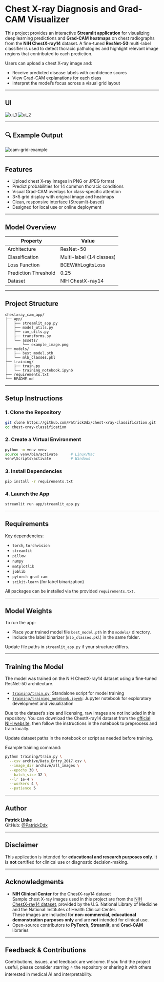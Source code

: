
# Chest X-ray Diagnosis and Grad-CAM Visualizer

This project provides an interactive **Streamlit application** for visualizing deep learning predictions and **Grad-CAM heatmaps** on chest radiographs from the **NIH ChestX-ray14** dataset. A fine-tuned **ResNet-50** multi-label classifier is used to detect thoracic pathologies and highlight relevant image regions that contributed to each prediction.

Users can upload a chest X-ray image and:
- Receive predicted disease labels with confidence scores
- View Grad-CAM explanations for each class
- Interpret the model’s focus across a visual grid layout

---

## UI

![ui_1](app/assets/screenshot_1.png)
![ui_2](app/assets/screenshot_2.png)

---

## 🔍 Example Output

![cam-grid-example](app/assets/example_image.png)

---

## Features

- Upload chest X-ray images in PNG or JPEG format
- Predict probabilities for 14 common thoracic conditions
- Visual Grad-CAM overlays for class-specific attention
- 3×5 grid display with original image and heatmaps
- Clean, responsive interface (Streamlit-based)
- Designed for local use or online deployment

---

## Model Overview

| Property        | Value                     |
|----------------|---------------------------|
| Architecture    | ResNet-50                 |
| Classification  | Multi-label (14 classes)  |
| Loss Function   | BCEWithLogitsLoss         |
| Prediction Threshold | 0.25                |
| Dataset         | NIH ChestX-ray14          |

---

## Project Structure

```
chestxray_cam_app/
├── app/
│   ├── streamlit_app.py
│   ├── model_utils.py
│   ├── cam_utils.py
│   ├── transforms.py
│   └── assets/
│       └── example_image.png
├── models/
│   ├── best_model.pth
│   └── mlb_classes.pkl
├── training/
│   ├── train.py
│   └── training_notebook.ipynb
├── requirements.txt
└── README.md

```

---

## Setup Instructions

### 1. Clone the Repository

```bash
git clone https://github.com/PatrickDdx/chest-xray-classification.git
cd chest-xray-classification
```

### 2. Create a Virtual Environment

```bash
python -m venv venv
source venv/bin/activate      # Linux/Mac
venv\Scripts\activate         # Windows
```

### 3. Install Dependencies

```bash
pip install -r requirements.txt
```

### 4. Launch the App

```bash
streamlit run app/streamlit_app.py
```

---

## Requirements

Key dependencies:

- `torch`, `torchvision`
- `streamlit`
- `pillow`
- `numpy`
- `matplotlib`
- `joblib`
- `pytorch-grad-cam`
- `scikit-learn` (for label binarization)

All packages can be installed via the provided `requirements.txt`.

---

## Model Weights

To run the app:

- Place your trained model file `best_model.pth` in the `models/` directory.
- Include the label binarizer (`mlb_classes.pkl`) in the same folder.

Update file paths in `streamlit_app.py` if your structure differs.

---

## Training the Model

The model was trained on the NIH ChestX-ray14 dataset using a fine-tuned ResNet-50 architecture.

- [`training/train.py`](training/train.py): Standalone script for model training
- [`training/training_notebook.ipynb`](training/training_notebook.ipynb): Jupyter notebook for exploratory development and visualization

Due to the dataset’s size and licensing, raw images are not included in this repository. You can download the ChestX-ray14 dataset from the [official NIH website](https://nihcc.app.box.com/v/ChestXray-NIHCC), then follow the instructions in the notebook to preprocess and train locally.

Update dataset paths in the notebook or script as needed before training.

Example training command:

```bash
python training/train.py \
  --csv archive/Data_Entry_2017.csv \
  --image_dir archive/all_images \
  --epochs 30 \
  --batch_size 32 \
  --lr 1e-4 \
  --workers 4 \
  --patience 5 
```

---

## Author

**Patrick Linke**  
GitHub: [@PatrickDdx](https://github.com/PatrickDdx)

---

## Disclaimer

This application is intended for **educational and research purposes only**. It is **not** certified for clinical use or diagnostic decision-making.

---

## Acknowledgments

- **NIH Clinical Center** for the ChestX-ray14 dataset  
  Sample chest X-ray images used in this project are from the [NIH ChestX-ray14 dataset](https://nihcc.app.box.com/v/ChestXray-NIHCC), provided by the U.S. National Library of Medicine and the National Institutes of Health Clinical Center.  
  These images are included for **non-commercial, educational demonstration purposes only** and are **not** intended for clinical use.
- Open-source contributors to **PyTorch**, **Streamlit**, and **Grad-CAM** libraries

---

## Feedback & Contributions

Contributions, issues, and feedback are welcome. If you find the project useful, please consider starring ⭐ the repository or sharing it with others interested in medical AI and interpretability.
